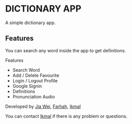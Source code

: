 # DICTIONARY APP

A simple dictionary app.

## Features

You can search any word inside the app to get definitions.

Features

- Search Word
- Add / Delete Favourite
- Login / Logout Profile
- Google Signin
- Definitions
- Pronunciation Audio

Developed by [Jia Wei](https://github.com/jia-wei-00), [Farhah](https://github.com/FarhahNizam), [Ikmal](https://github.com/ikmalfadhil)

You can contact [Ikmal](https://github.com/ikmalfadhil) if there is any problem or questions.
